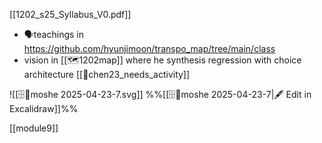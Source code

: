  [[1202_s25_Syllabus_V0.pdf]]
- 🗣️teachings in https://github.com/hyunjimoon/transpo_map/tree/main/class
- vision in [[🗺️1202map]] where he synthesis regression with choice architecture
[[📜chen23_needs_activity]]

![[🗄️🧠moshe 2025-04-23-7.svg]]
%%[[🗄️🧠moshe 2025-04-23-7|🖋 Edit in Excalidraw]]%%

[[module9]]